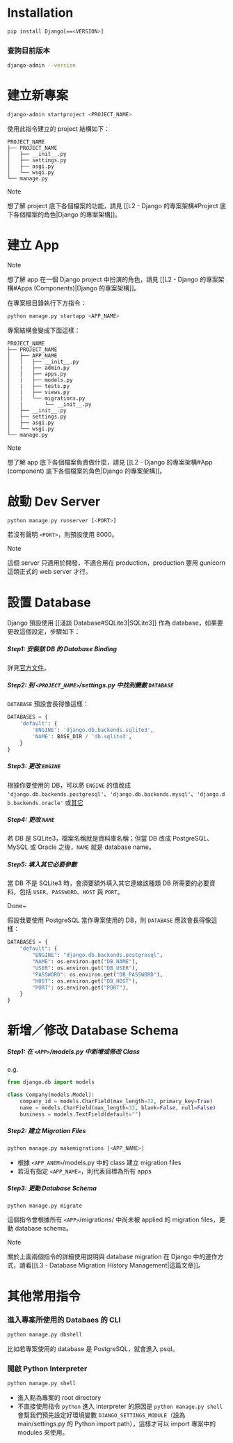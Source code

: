 # Installation

```sh
pip install Django[==<VERSION>]
```

### 查詢目前版本

```bash
django-admin --version
```

# 建立新專案

```sh
django-admin startproject <PROJECT_NAME>
```

使用此指令建立的 project 結構如下：

```plaintext
PROJECT_NAME
├── PROJECT_NAME
│   ├── __init__.py
│   ├── settings.py
│   ├── asgi.py
│   └── wsgi.py
└── manage.py
```

> [!Note]
> 想了解 project 底下各個檔案的功能，請見 [[L2 - Django 的專案架構#Project 底下各個檔案的角色|Django 的專案架構]]。

# 建立 App

> [!Note]
> 想了解 app 在一個 Django project 中扮演的角色，請見 [[L2 - Django 的專案架構#Apps (Components)|Django 的專案架構]]。

在專案根目錄執行下方指令：

```sh
python manage.py startapp <APP_NAME>
```

專案結構會變成下面這樣：

```plaintext
PROJECT_NAME
├── PROJECT_NAME
│   ├── APP_NAME
│   |   ├── __init__.py
│   |   ├── admin.py
│   |   ├── apps.py
│   |   ├── models.py
│   |   ├── tests.py
│   |   ├── views.py
│   |   └── migrations.py
│   |       └── __init__.py
│   ├── __init__.py
│   ├── settings.py
│   ├── asgi.py
│   └── wsgi.py
└── manage.py
```

> [!Note]
> 想了解 app 底下各個檔案負責做什麼，請見 [[L2 - Django 的專案架構#App (component) 底下各個檔案的角色|Django 的專案架構]]。

# 啟動 Dev Server

```sh
python manage.py runserver [<PORT>]
```

若沒有聲明 `<PORT>`，則預設使用 8000。

> [!Note]
> 這個 server 只適用於開發，不適合用在 production，production 要用 gunicorn 這類正式的 web server 才行。

# 設置 Database

Django 預設使用 [[淺談 Database#SQLite3|SQLite3]] 作為 database，如果要更改這個設定，步驟如下：

##### Step1: 安裝該 DB 的 Database Binding

詳見[官方文件](https://docs.djangoproject.com/en/5.0/topics/install/#get-your-database-running)。

##### Step2: 到 `<PROJECT_NAME>`/settings.py 中找到變數 `DATABASE`

`DATABASE` 預設會長得像這樣：

```Python
DATABASES = {
    'default': {
        'ENGINE': 'django.db.backends.sqlite3',
        'NAME': BASE_DIR / 'db.sqlite3',
    }
}
```

##### Step3: 更改 `ENGINE`

根據你要使用的 DB，可以將 `ENGINE` 的值改成 `'django.db.backends.postgresql'`、`'django.db.backends.mysql'`、`'django.db.backends.oracle'` 或[其它](https://docs.djangoproject.com/en/5.0/ref/databases/#third-party-notes)

##### Step4: 更改 `NAME`

若 DB 是 SQLite3，檔案名稱就是資料庫名稱；但當 DB 改成 PostgreSQL、MySQL 或 Oracle 之後，`NAME` 就是 database name。

##### Step5: 填入其它必要參數

當 DB 不是 SQLite3 時，會須要額外填入其它連線該種類 DB 所需要的必要資料，包括 `USER`、`PASSWORD`、`HOST` 與 `PORT`。

Done~

假設我要使用 PostgreSQL 當作專案使用的 DB，則 `DATABASE` 應該會長得像這樣：

```Python
DATABASES = {
    "default": {
        "ENGINE": "django.db.backends.postgresql",
        "NAME": os.environ.get("DB_NAME"),
        "USER": os.environ.get("DB_USER"),
        "PASSWORD": os.environ.get("DB_PASSWORD"),
        "HOST": os.environ.get("DB_HOST"),
        "PORT": os.environ.get("PORT"),
    }
}
```

# 新增／修改 Database Schema

##### Step1: 在 `<APP>`/models.py 中新增或修改 Class

e.g.

```Python
from django.db import models

class Company(models.Model):
    company_id = models.CharField(max_length=32, primary_key=True)
    name = models.CharField(max_length=32, blank=False, null=False)
    business = models.TextField(default="")
```

##### Step2: 建立 Migration Files

```sh
python manage.py makemigrations [<APP_NAME>]
```

- 根據 `<APP_ANEM>`/models.py 中的 class 建立 migration files
- 若沒有指定 `<APP_NAME>`，則代表目標為所有 apps

##### Step3: 更動 Database Schema

```bash
python manage.py migrate
```

這個指令會根據所有 `<APP>`/migrations/ 中尚未被 applied 的 migration files，更動 database schema。

>[!Note]
>關於上面兩個指令的詳細使用說明與 database migration 在 Django 中的運作方式，請看[[L3 - Database Migration History Management|這篇文章]]。

# 其他常用指令

### 進入專案所使用的 Databaes 的 CLI

```bash
python manage.py dbshell
```

比如若專案使用的 database 是 PostgreSQL，就會進入 psql。

### 開啟 Python Interpreter

```bash
python manage.py shell
```

- 進入點為專案的 root directory
- 不直接使用指令 `python` 進入 interpreter 的原因是 `python manage.py shell` 會幫我們預先設定好環境變數 `DJANGO_SETTINGS_MODULE`（設為 main/settings.py 的 Python import path），這樣才可以 import 專案中的 modules 來使用。
